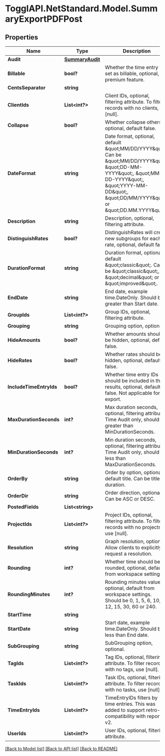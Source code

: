 # TogglAPI.NetStandard.Model.SummaryExportPDFPost
## Properties

Name | Type | Description | Notes
------------ | ------------- | ------------- | -------------
**Audit** | [**SummaryAudit**](SummaryAudit.md) |  | [optional] 
**Billable** | **bool?** | Whether the time entry is set as billable, optional, premium feature. | [optional] 
**CentsSeparator** | **string** |  | [optional] 
**ClientIds** | **List&lt;int?&gt;** | Client IDs, optional, filtering attribute. To filter records with no clients, use [null]. | [optional] 
**Collapse** | **bool?** | Whether collapse others, optional, default false. | [optional] 
**DateFormat** | **string** | Date format, optional, default \&quot;MM/DD/YYYY\&quot;. Can be \&quot;MM/DD/YYYY\&quot;, \&quot;DD-MM-YYYY\&quot;, \&quot;MM-DD-YYYY\&quot;, \&quot;YYYY-MM-DD\&quot;, \&quot;DD/MM/YYYY\&quot; or \&quot;DD.MM.YYYY\&quot;. | [optional] 
**Description** | **string** | Description, optional, filtering attribute. | [optional] 
**DistinguishRates** | **bool?** | DistinguishRates will create new subgroups for each rate, optional, default false. | [optional] 
**DurationFormat** | **string** | Duration format, optional, default \&quot;classic\&quot;. Can be \&quot;classic\&quot;, \&quot;decimal\&quot; or \&quot;improved\&quot;. | [optional] 
**EndDate** | **string** | End date, example time.DateOnly. Should be greater than Start date. | [optional] 
**GroupIds** | **List&lt;int?&gt;** | Group IDs, optional, filtering attribute. | [optional] 
**Grouping** | **string** | Grouping option, optional. | [optional] 
**HideAmounts** | **bool?** | Whether amounts should be hidden, optional, default false. | [optional] 
**HideRates** | **bool?** | Whether rates should be hidden, optional, default false. | [optional] 
**IncludeTimeEntryIds** | **bool?** | Whether time entry IDs should be included in the results, optional, default false. Not applicable for export. | [optional] 
**MaxDurationSeconds** | **int?** | Max duration seconds, optional, filtering attribute. Time Audit only, should be greater than MinDurationSeconds. | [optional] 
**MinDurationSeconds** | **int?** | Min duration seconds, optional, filtering attribute. Time Audit only, should be less than MaxDurationSeconds. | [optional] 
**OrderBy** | **string** | Order by option, optional, default title. Can be title or duration. | [optional] 
**OrderDir** | **string** | Order direction, optional. Can be ASC or DESC. | [optional] 
**PostedFields** | **List&lt;string&gt;** |  | [optional] 
**ProjectIds** | **List&lt;int?&gt;** | Project IDs, optional, filtering attribute. To filter records with no projects, use [null]. | [optional] 
**Resolution** | **string** | Graph resolution, optional. Allow clients to explicitly request a resolution. | [optional] 
**Rounding** | **int?** | Whether time should be rounded, optional, default from workspace settings. | [optional] 
**RoundingMinutes** | **int?** | Rounding minutes value, optional, default from workspace settings. Should be 0, 1, 5, 6, 10, 12, 15, 30, 60 or 240. | [optional] 
**StartTime** | **string** |  | [optional] 
**StartDate** | **string** | Start date, example time.DateOnly. Should be less than End date. | [optional] 
**SubGrouping** | **string** | SubGrouping option, optional. | [optional] 
**TagIds** | **List&lt;int?&gt;** | Tag IDs, optional, filtering attribute. To filter records with no tags, use [null]. | [optional] 
**TaskIds** | **List&lt;int?&gt;** | Task IDs, optional, filtering attribute. To filter records with no tasks, use [null]. | [optional] 
**TimeEntryIds** | **List&lt;int?&gt;** | TimeEntryIDs filters by time entries. This was added to support retro-compatibility with reports v2. | [optional] 
**UserIds** | **List&lt;int?&gt;** | User IDs, optional, filtering attribute. | [optional] 

[[Back to Model list]](../README.md#documentation-for-models) [[Back to API list]](../README.md#documentation-for-api-endpoints) [[Back to README]](../README.md)

